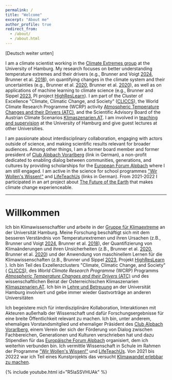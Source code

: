 ```yaml
---
permalink: /
title: "Welcome"
excerpt: "About me"
author_profile: true
redirect_from:
  - /about/
  - /about.html
---
```


[Deutsch weiter unten]

I am a climate scientist working in the <a href="https://www.fnk.uni-hamburg.de/2-research/research-group-climate-extremes.html" target="_blanck">Climate Extremes group</a> at the University of Hamburg. My research focuses on
better understanding temperature extremes and their drivers
(e.g.,
Brunner and Voigt <a href="https://doi.org/10.1038/s41467-024-46349-x" target="_blanck">2024</a>,
Brunner et al. <a href="https://doi.org/10.1029/2018GL077837" target="_blanck">2018</a>),
on quantifying changes in the climate system and their uncertainties
(e.g.,
Brunner et al. <a href="https://doi.org/10.5194/esd-11-995-2020" target="_blanck">2020</a>,
Brunner et al. <a href="https://doi.org/10.1175/JCLI-D-19-0953.1" target="_blanck">2020</a>),
as well as on applications of machine learning to climate science
(e.g.,
Brunner and Sippel <a href="https://doi.org/10.1017/eds.2023.23" target="_blanck">2023</a>,
PI project <a href="https://klimaszenarien.at/en/projects/data-usability/" target="_blanck">HighResLearn</a>).
I am part of the Cluster of Excellence "Climate, Climatic Change, and Society" (<a href="https://www.cliccs.uni-hamburg.de/about-cliccs.html" target="_blanck">CLICCS</a>), the World Climate Research Programme (WCRP) activity  <a href="https://www.aparc-climate.org/activities/temperature-changes/" target="_blank">Atmospheric Temperature Changes and their Drivers (ATC)</a>, and the Scientific Advisory Board of the Austrian Climate Scenarios <a href="https://klimaszenarien.at/mitwirkende/" target="_blank">Klimaszenarien.AT</a>. I am involved in [teaching and supervision](/teaching) at the University of Hamburg and give guest lectures at other Universities.

I am passionate about interdisciplinary collaboration, engaging with actors outside of science, and making scientific results relevant for broader audiences. Among other things, I am a former board member and former president of <a href="http://www.club-alpbach-vorarlberg.at" target="_blanck">Club Alpbach Vorarlberg</a> (link in German), a non-profit dedicated to enabling dialog between communities, generations, and cultures by providing scholarships for the <a href="https://www.alpbach.org/en/" target="_blanck">European Forum Alpbach</a> where I am still engaged. I am active in the science for school programmes  <a href="https://www.uni-hamburg.de/wissen-fuer-alle/wir-wollens-wissen.html" target="_blanck">"Wir Wollen's Wissen!"</a> and <a href="https://www.lifeteachus.org/" target="_blanck">LifeTeachUs</a> (links in German). From 2021-2022 I participated in an art project about [The Future of the Earth](/misc/preenact) that makes climate change experienceable.

---
# Willkommen

Ich bin Klimawissenschaftler und arbeite in der <a href="https://www.fnk.uni-hamburg.de/2-research/research-group-climate-extremes.html" target="_blanck">Gruppe für Klimaextreme</a> an der Universität Hamburg. Meine Forschung beschäftigt sich
mit dem besseren Verständnis von Temperaturextremen und ihren Ursachen
(z.B.,
Brunner und Voigt <a href="https://doi.org/10.1038/s41467-024-46349-x" target="_blanck">2024</a>,
Brunner et al. <a href="https://doi.org/10.1029/2018GL077837" target="_blanck">2018</a>),
der Quantifizierung von Klimaänderungen und ihren Unsicherheiten
(z.B.,
Brunner et al. <a href="https://doi.org/10.5194/esd-11-995-2020" target="_blanck">2020</a>,
Brunner et al. <a href="https://doi.org/10.1175/JCLI-D-19-0953.1" target="_blanck">2020</a>) und
der Anwendung von maschinellem Lernen für die Klimawissenschaften
(z.B.,
Brunner und Sippel <a href="https://doi.org/10.1017/eds.2023.23" target="_blanck">2023</a>,
Projekt <a href="https://klimaszenarien.at/en/projects/data-usability/" target="_blanck">HighResLearn</a>
).
Ich bin Teil des Exzellenzclusters "Climate, Climatic Change, and Society" ( <a href="https://www.cliccs.uni-hamburg.de/about-cliccs.html" target="_blanck">CLICCS</a>), des _World Climate Research Programme_ (WCRP) Programms <a href="https://www.aparc-climate.org/activities/temperature-changes/" target="_blank">_Atmospheric Temperature Changes and their Drivers_ (ATC)</a> und des wissenschaftlichen Beirat der Österreichischen Klimaszenarien <a href="https://klimaszenarien.at/" target="_blank">Klimaszenarien.AT</a>. Ich bin in [Lehre und Betreuung](/teaching) an der Universität Hamburg involviert und gebe immer wieder Gastvorträge an anderen Universitäten

Ich begeistere mich für interdisziplinäre Kollaboration, Interaktionen mit Akteuren außerhalb der Wissenschaft und dafür Forschungsergebnisse für eine breite Öffentlichkeit relevant zu machen. Ich bin, unter anderem, ehemaliges Vorstandsmitglied und ehemaliger Präsident des <a href="http://www.club-alpbach-vorarlberg.at" target="_blanck">Club Alpbach Vorarlberg</a>, einem Verein der sich der Förderung von Dialog zwischen Fachbereichen, Generationen und Kulturen verschrieben hat und dazu Stipendien für das <a href="https://www.alpbach.org/de/" target="_blanck">Europäische Forum Alpbach</a> organisiert, dem ich weiterhin verbunden bin. Ich vermittle Wissenschaft in Schule im Rahmen der Programme <a href="https://www.uni-hamburg.de/wissen-fuer-alle/wir-wollens-wissen.html" target="_blanck">"Wir Wollen's Wissen!"</a> und <a href="https://www.lifeteachus.org/" target="_blanck">LifeTeachUs</a>. Von 2021 bis 20222 war ich Teil eines Kunstprojekts das versucht [Klimawandel erlebbar zu machen](/misc/preenact).

{% include youtube.html id="R5laSSVHUAk" %}

<br>

<!-- <br> -->
<!-- <img src="https://raw.githubusercontent.com/lukasbrunner/lukasbrunner_data/refs/heads/main/hamburg/tas_hamburg.gif" width="75%"> -->
<!-- <br> -->
